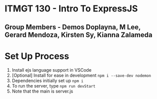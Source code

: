 # ITMGT 130 - Intro To ExpressJS

## Group Members - Demos Doplayna, M Lee, Gerard Mendoza, Kirsten Sy, Kianna Zalameda

# Set Up Process
1. Install ejs language support in VSCode
2. [Optional] Install for ease in development
```npm i --save-dev nodemon```
3. Dependencies initially set up 
```npm i```
4. To run the server, type
```npm run devStart```
5. Note that the main is server.js